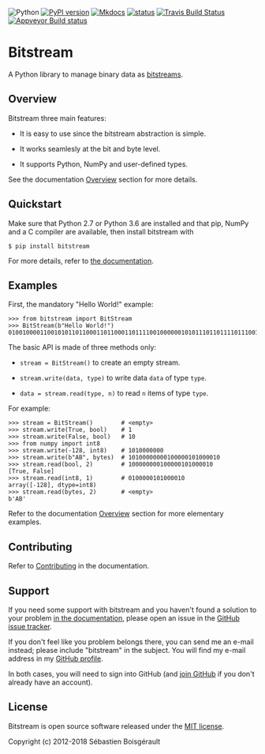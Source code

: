 ![Python](https://img.shields.io/pypi/pyversions/bitstream.svg)
[![PyPI version](https://img.shields.io/pypi/v/bitstream.svg)](https://pypi.python.org/pypi/bitstream/2.0.3)
[![Mkdocs](https://img.shields.io/badge/doc-mkdocs-blue.svg)](http://boisgera.github.io/bitstream)
[![status](http://joss.theoj.org/papers/dd351bf2ed414a623557bb51d75b2536/status.svg)](http://joss.theoj.org/papers/dd351bf2ed414a623557bb51d75b2536)
[![Travis Build Status](https://travis-ci.org/boisgera/bitstream.svg?branch=master)](https://travis-ci.org/boisgera/bitstream)
[![Appveyor Build status](https://ci.appveyor.com/api/projects/status/7r59rbtqam0w11fq?svg=true)](https://ci.appveyor.com/project/boisgera/bitstream)

# Bitstream

A Python library to manage binary data as [bitstreams](https://en.wikipedia.org/wiki/Bitstream).

Overview
--------------------------------------------------------------------------------

Bitstream three main features:

  - It is easy to use since the bitstream abstraction is simple.

  - It works seamlesly at the bit and byte level.

  - It supports Python, NumPy and user-defined types.

See the documentation [Overview](http://boisgera.github.io/bitstream)
section for more details.


Quickstart
--------------------------------------------------------------------------------

Make sure that Python 2.7 or Python 3.6 are installed 
and that pip, NumPy and a C compiler are available, 
then install bitstream with

    $ pip install bitstream

[pip]: https://packaging.python.org/tutorials/installing-packages/#install-pip-setuptools-and-wheel

For more details, refer to [the documentation](http://boisgera.github.io/bitstream/installation/).

Examples
--------------------------------------------------------------------------------

First, the mandatory "Hello World!" example:

    >>> from bitstream import BitStream
    >>> BitStream(b"Hello World!")
    010010000110010101101100011011000110111100100000010101110110111101110010011011000110010000100001

The basic API is made of three methods only:

  - `stream = BitStream()` to create an empty stream.

  - `stream.write(data, type)` to write data `data` of type `type`.

  - `data = stream.read(type, n)` to read `n` items of type `type`.

For example:

    >>> stream = BitStream()        # <empty>
    >>> stream.write(True, bool)    # 1
    >>> stream.write(False, bool)   # 10
    >>> from numpy import int8
    >>> stream.write(-128, int8)    # 1010000000
    >>> stream.write(b"AB", bytes)  # 10100000000100000101000010
    >>> stream.read(bool, 2)        # 100000000100000101000010
    [True, False]
    >>> stream.read(int8, 1)        # 0100000101000010
    array([-128], dtype=int8)
    >>> stream.read(bytes, 2)       # <empty>
    b'AB'

Refer to the documentation [Overview](http://boisgera.github.io/bitstream/) 
section for more elementary examples.


Contributing
--------------------------------------------------------------------------------

Refer to [Contributing](http://boisgera.github.io/bitstream/contributing) 
in the documentation.


Support
--------------------------------------------------------------------------------

If you need some support with bitstream and you haven't found a solution to your
problem [in the documentation](http://boisgera.github.io/bitstream/),
please open an issue in the 
[GitHub issue tracker](https://github.com/boisgera/bitstream/issues).

If you don't feel like you problem belongs there, 
you can send me an e-mail instead; 
please include "bitstream" in the subject.
You will find my e-mail address in my 
[GitHub profile](https://github.com/boisgera).

In both cases, you will need to sign into GitHub 
(and [join GitHub](https://github.com/join) if you
don't already have an account).


License
--------------------------------------------------------------------------------

Bitstream is open source software released under the [MIT license](https://github.com/boisgera/bitstream/blob/master/LICENSE.txt).

Copyright (c) 2012-2018 Sébastien Boisgérault


